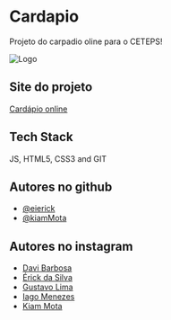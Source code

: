
# Cardapio

Projeto do carpadio oline para o CETEPS!

![Logo](https://eierick.github.io/cardapio/icon/icon-512x512.png)


## Site do projeto

[Cardápio online](https://eierick.github.io/cardapio/alunos/)

## Tech Stack

JS, HTML5, CSS3 and GIT

## Autores no github

- [@eierick](https://www.github.com/eierick)
- [@kiamMota](https://github.com/KiamMota/)

## Autores no instagram

- [Davi Barbosa](https://www.instagram.com/davi_barbosa3009)
- [Érick da Silva](https://www.instagram.com/eierickdasilva)
- [Gustavo Lima](https://www.instagram.com/gustavolima_sem_o_t)
- [Iago Menezes](https://www.instagram.com/iagomenezes37)
- [Kiam Mota](https://www.instagram.com/kiammota)
